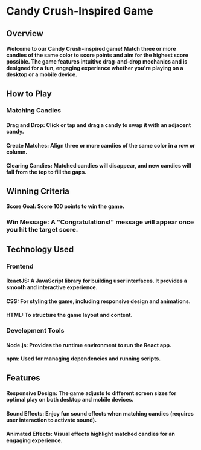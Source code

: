 # Candy Crush-Inspired Game
## Overview
#### Welcome to our Candy Crush-inspired game! Match three or more candies of the same color to score points and aim for the highest score possible. The game features intuitive drag-and-drop mechanics and is designed for a fun, engaging experience whether you're playing on a desktop or a mobile device.
## How to Play
### Matching Candies
#### Drag and Drop: Click or tap and drag a candy to swap it with an adjacent candy.
#### Create Matches: Align three or more candies of the same color in a row or column.
#### Clearing Candies: Matched candies will disappear, and new candies will fall from the top to fill the gaps.
## Winning Criteria
#### Score Goal: Score 100 points to win the game.
### Win Message: A "Congratulations!" message will appear once you hit the target score.

## Technology Used
### Frontend
#### ReactJS: A JavaScript library for building user interfaces. It provides a smooth and interactive experience.
#### CSS: For styling the game, including responsive design and animations.
#### HTML: To structure the game layout and content.
### Development Tools
#### Node.js: Provides the runtime environment to run the React app.
#### npm: Used for managing dependencies and running scripts.
## Features
#### Responsive Design: The game adjusts to different screen sizes for optimal play on both desktop and mobile devices.
#### Sound Effects: Enjoy fun sound effects when matching candies (requires user interaction to activate sound).
#### Animated Effects: Visual effects highlight matched candies for an engaging experience.

